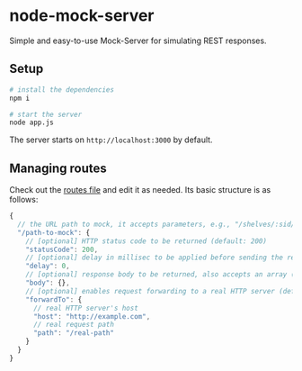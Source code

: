 # node-mock-server

Simple and easy-to-use Mock-Server for simulating REST responses.

## Setup

```sh
# install the dependencies
npm i

# start the server
node app.js
```

The server starts on `http://localhost:3000` by default.

## Managing routes
Check out the [routes file](routes.json) and edit it as needed. Its basic structure is as follows:

```js
{
  // the URL path to mock, it accepts parameters, e.g., "/shelves/:sid/books/:bid"
  "/path-to-mock": {
    // [optional] HTTP status code to be returned (default: 200)
    "statusCode": 200,
    // [optional] delay in millisec to be applied before sending the response (default: 0)
    "delay": 0,
    // [optional] response body to be returned, also accepts an array (default: 'empty body')
    "body": {},
    // [optional] enables request forwarding to a real HTTP server (default: not set)
    "forwardTo": {
      // real HTTP server's host
      "host": "http://example.com",
      // real request path
      "path": "/real-path"
    }
  }
}
```
